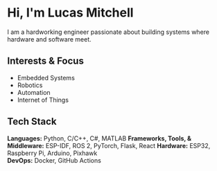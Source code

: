 # Hi, I'm Lucas Mitchell
I am a hardworking engineer passionate about building systems where hardware and software meet. 

## Interests & Focus
- Embedded Systems
- Robotics
- Automation  
- Internet of Things

## Tech Stack
**Languages:** Python, C/C++, C#, MATLAB
**Frameworks, Tools, & Middleware:** ESP-IDF, ROS 2, PyTorch, Flask, React
**Hardware:** ESP32, Raspberry Pi, Arduino, Pixhawk  
**DevOps:** Docker, GitHub Actions

<!--
**lmitchell33/lmitchell33** is a ✨ _special_ ✨ repository because its `README.md` (this file) appears on your GitHub profile.

Here are some ideas to get you started:

- 🔭 I’m currently working on ...
- 🌱 I’m currently learning ...
- 👯 I’m looking to collaborate on ...
- 🤔 I’m looking for help with ...
- 💬 Ask me about ...
- 📫 How to reach me: ...
- 😄 Pronouns: ...
- ⚡ Fun fact: ...
-->
